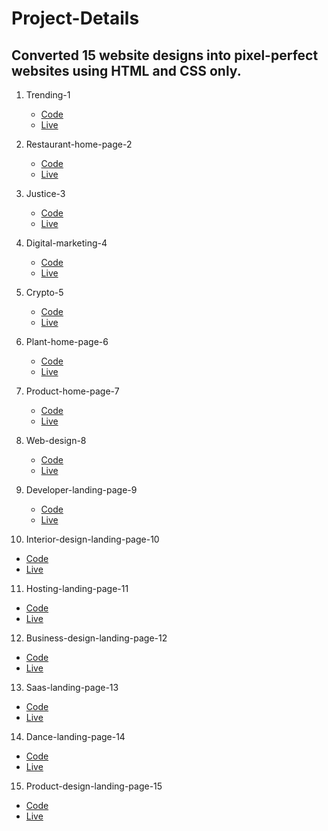 # Project-Details
## Converted 15 website designs into pixel-perfect websites using HTML and CSS only.

1. Trending-1
   * [Code](https://github.com/Shubham-503/Trending-1)
   * [Live](https://trending-1.vercel.app/)
  
2. Restaurant-home-page-2
   * [Code](https://github.com/Shubham-503/Restaurant-home-page-2)
   * [Live](https://restaurant-home-page-2.vercel.app/)
  
3. Justice-3
   * [Code](https://github.com/Shubham-503/Justice-3)
   * [Live](https://justice-3.vercel.app/)
  
4. Digital-marketing-4
   * [Code](https://github.com/Shubham-503/Digital-Marketing-4)
   * [Live](https://digital-marketing-4.vercel.app/)
  
5. Crypto-5
   * [Code](https://github.com/Shubham-503/Crypto-5)
   * [Live](https://crypto-5.vercel.app/)
  
6. Plant-home-page-6
   * [Code](https://github.com/Shubham-503/Plant-Home-Page-6)
   * [Live](https://plant-home-page-6-lemon.vercel.app/)
  
7. Product-home-page-7
   * [Code](https://github.com/Shubham-503/Product-Home-Page-7)
   * [Live](https://product-home-page-7.vercel.app/)

8. Web-design-8
   * [Code](https://github.com/Shubham-503/Web-Design-8)
   * [Live](https://web-design-8.vercel.app/)
  
9. Developer-landing-page-9
   * [Code](https://github.com/Shubham-503/Developer-LandingPage-9)
   * [Live](https://developer-landing-page-9.vercel.app/)
  
10. Interior-design-landing-page-10
   * [Code](https://github.com/Shubham-503/Interior-Design-LandingPage-10)
   * [Live](https://interior-design-landing-page-10.vercel.app/)

11. Hosting-landing-page-11
   * [Code](https://github.com/Shubham-503/Hosting-LandingPage-11)
   * [Live](https://hosting-landing-page-11.vercel.app/)

12. Business-design-landing-page-12
   * [Code](https://github.com/Shubham-503/Business-Design-LandingPage-12)
   * [Live](https://business-design-landing-page-12.vercel.app/)
  
13. Saas-landing-page-13
   * [Code](https://github.com/Shubham-503/SAAS-LandingPage-13)
   * [Live](https://saas-landing-page-13.vercel.app/)
  
14. Dance-landing-page-14
   * [Code](https://github.com/Shubham-503/Dance-LandingPage-14)
   * [Live](https://dance-landing-page-14.vercel.app/)
  
15. Product-design-landing-page-15
   * [Code](https://github.com/Shubham-503/ProductDesign-LandingPage-15)
   * [Live](https://product-design-landing-page-15-gamma.vercel.app/)
